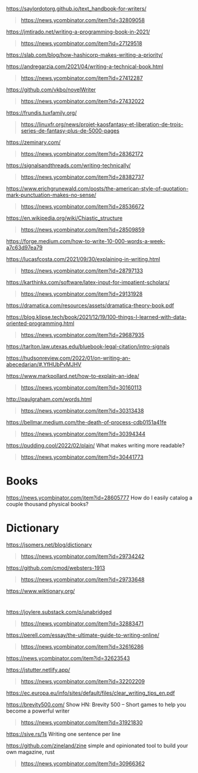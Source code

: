 https://saylordotorg.github.io/text_handbook-for-writers/
> https://news.ycombinator.com/item?id=32809058

https://jmtirado.net/writing-a-programming-book-in-2021/
> https://news.ycombinator.com/item?id=27129518

https://slab.com/blog/how-hashicorp-makes-writing-a-priority/

https://andregarzia.com/2021/04/writing-a-technical-book.html
> https://news.ycombinator.com/item?id=27412287

https://github.com/vkbo/novelWriter
> https://news.ycombinator.com/item?id=27432022

https://frundis.tuxfamily.org/
> https://linuxfr.org/news/projet-kaosfantasy-et-liberation-de-trois-series-de-fantasy-plus-de-5000-pages

https://zeminary.com/
> https://news.ycombinator.com/item?id=28362172

https://signalsandthreads.com/writing-technically/
> https://news.ycombinator.com/item?id=28382737

https://www.erichgrunewald.com/posts/the-american-style-of-quotation-mark-punctuation-makes-no-sense/
> https://news.ycombinator.com/item?id=28536672

https://en.wikipedia.org/wiki/Chiastic_structure
> https://news.ycombinator.com/item?id=28509859

https://forge.medium.com/how-to-write-10-000-words-a-week-a7c63d97ea79

https://lucasfcosta.com/2021/09/30/explaining-in-writing.html
> https://news.ycombinator.com/item?id=28797133

https://karthinks.com/software/latex-input-for-impatient-scholars/
> https://news.ycombinator.com/item?id=29131928

https://dramatica.com/resources/assets/dramatica-theory-book.pdf

https://blog.klipse.tech/book/2021/12/19/100-things-I-learned-with-data-oriented-programming.html
> https://news.ycombinator.com/item?id=29687935

https://tarlton.law.utexas.edu/bluebook-legal-citation/intro-signals

https://hudsonreview.com/2022/01/on-writing-an-abecedarian/#.YfHUbPvMJHV

https://www.markpollard.net/how-to-explain-an-idea/
> https://news.ycombinator.com/item?id=30160113

http://paulgraham.com/words.html
> https://news.ycombinator.com/item?id=30313438

https://bellmar.medium.com/the-death-of-process-cdb0151a41fe
> https://news.ycombinator.com/item?id=30394344

https://pudding.cool/2022/02/plain/ What makes writing more readable?
> https://news.ycombinator.com/item?id=30441773

# Books
https://news.ycombinator.com/item?id=28605777 How do I easily catalog a couple thousand physical books?

# Dictionary
https://jsomers.net/blog/dictionary
> https://news.ycombinator.com/item?id=29734242

https://github.com/cmod/websters-1913
> https://news.ycombinator.com/item?id=29733648

https://www.wiktionary.org/

#
https://joylere.substack.com/p/unabridged
> https://news.ycombinator.com/item?id=32883471

https://perell.com/essay/the-ultimate-guide-to-writing-online/
> https://news.ycombinator.com/item?id=32616286

https://news.ycombinator.com/item?id=32623543

https://jstutter.netlify.app/
> https://news.ycombinator.com/item?id=32202209

https://ec.europa.eu/info/sites/default/files/clear_writing_tips_en.pdf

https://brevity500.com/ Show HN: Brevity 500 – Short games to help you become a powerful writer
> https://news.ycombinator.com/item?id=31921830

https://sive.rs/1s Writing one sentence per line
>

https://github.com/zineland/zine simple and opinionated tool to build your own magazine, rust
> https://news.ycombinator.com/item?id=30966362

